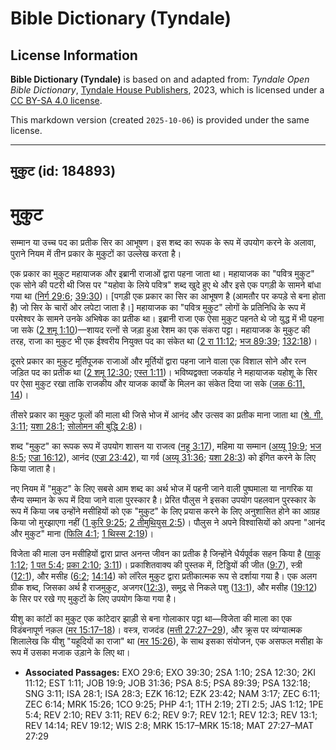 # Bible Dictionary (Tyndale)

## License Information

**Bible Dictionary (Tyndale)** is based on and adapted from: _Tyndale Open Bible Dictionary_, [Tyndale House Publishers](https://tyndaleopenresources.com/), 2023, which is licensed under a [CC BY-SA 4.0 license](https://creativecommons.org/licenses/by-sa/4.0/legalcode.en).

This markdown version (created `2025-10-06`) is provided under the same license.



--------------------------------

## मुकुट (id: 184893)

मुकुट
=====

सम्मान या उच्च पद का प्रतीक सिर का आभूषण। इस शब्द का रूपक के रूप में उपयोग करने के अलावा, पुराने नियम में तीन प्रकार के मुकुटों का उल्लेख करता है।

एक प्रकार का मुकुट महायाजक और इब्रानी राजाओं द्वारा पहना जाता था। महायाजक का "पवित्र मुकुट" एक सोने की पटरी थी जिस पर "यहोवा के लिये पवित्र" शब्द खुदे हुए थे और इसे एक पगड़ी के सामने बांधा गया था ([निर्ग 29:6](https://ref.ly/Exod29:6); [39:30](https://ref.ly/Exod39:30))। \[पगड़ी एक प्रकार का सिर का आभूषण है (आमतौर पर कपड़े से बना होता है) जो सिर के चारों ओर लपेटा जाता है।] महायाजक का "पवित्र मुकुट" लोगों के प्रतिनिधि के रूप में परमेश्वर के सामने उनके अभिषेक का प्रतीक था। इब्रानी राजा एक ऐसा मुकुट पहनते थे जो युद्ध में भी पहना जा सके ([2 शमू 1:10](https://ref.ly/2Sam1:10))—शायद रत्नों से जड़ा हुआ रेशम का एक संकरा पट्टा। महायाजक के मुकुट की तरह, राजा का मुकुट भी एक ईश्वरीय नियुक्त पद का संकेत था ([2 रा 11:12](https://ref.ly/2Kgs11:12); [भज 89:39](https://ref.ly/Ps89:39); [132:18](https://ref.ly/Ps132:18))।

दूसरे प्रकार का मुकुट मूर्तिपूजक राजाओं और मूर्तियों द्वारा पहना जाने वाला एक विशाल सोने और रत्न जड़ित पद का प्रतीक था ([2 शमू 12:30](https://ref.ly/2Sam12:30); [एस्त 1:11](https://ref.ly/Esth1:11))। भविष्यद्वक्ता जकर्याह ने महायाजक यहोशू के सिर पर ऐसा मुकुट रखा ताकि राजकीय और याजक कार्यों के मिलन का संकेत दिया जा सके ([जक 6:11, 14](https://ref.ly/Zech6:11))।

तीसरे प्रकार का मुकुट फूलों की माला थी जिसे भोज में आनंद और उत्सव का प्रतीक माना जाता था ([श्रे. गी. 3:11](https://ref.ly/Song3:11); [यशा 28:1](https://ref.ly/Isa28:1); [सोलोमन की बुद्धि 2:8](https://ref.ly/Wis2:8))।

शब्द "मुकुट" का रूपक रूप में उपयोग शासन या राजत्व ([नहू 3:17](https://ref.ly/Nah3:17)), महिमा या सम्मान ([अय्यू 19:9](https://ref.ly/Job19:9); [भज 8:5](https://ref.ly/Ps8:5); [एज्रा 16:12](https://ref.ly/Ezek16:12)), आनंद ([एज्रा 23:42](https://ref.ly/Ezek23:42)), या गर्व ([अय्यू 31:36](https://ref.ly/Job31:36); [यशा 28:3](https://ref.ly/Isa28:3)) को इंगित करने के लिए किया जाता है।

नए नियम में "मुकुट" के लिए सबसे आम शब्द का अर्थ भोज में पहनी जाने वाली पुष्पमाला या नागरिक या सैन्य सम्मान के रूप में दिया जाने वाला पुरस्कार है। प्रेरित पौलुस ने इसका उपयोग पहलवान पुरस्कार के रूप में किया जब उन्होंने मसीहियों को एक "मुकुट" के लिए प्रयास करने के लिए अनुशासित होने का आग्रह किया जो मुरझाएगा नहीं ([1 कुरि 9:25](https://ref.ly/1Cor9:25); [2 तीमुथियुस 2:5](https://ref.ly/2Tim2:5))। पौलुस ने अपने विश्वासियों को अपना "आनंद और मुकुट" माना ([फिलि 4:1](https://ref.ly/Phil4:1); [1 थिस्स 2:19](https://ref.ly/1Thess2:19))।

विजेता की माला उन मसीहियों द्वारा प्राप्त अनन्त जीवन का प्रतीक है जिन्होंने धैर्यपूर्वक सहन किया है ([याकू 1:12](https://ref.ly/Jas1:12); [1 पत 5:4](https://ref.ly/1Pet5:4); [प्रका 2:10](https://ref.ly/Rev2:10); [3:11](https://ref.ly/Rev3:11))। प्रकाशितवाक्य की पुस्तक में, टिड्डियों की जीत ([9:7](https://ref.ly/Rev9:7)), स्त्री ([12:1](https://ref.ly/Rev12:1)), और मसीह ([6:2](https://ref.ly/Rev6:2); [14:14](https://ref.ly/Rev14:14)) को लॉरेल मुकुट द्वारा प्रतीकात्मक रूप से दर्शाया गया है। एक अलग ग्रीक शब्द, जिसका अर्थ है राजमुकुट, अजगर([12:3](https://ref.ly/Rev12:3)), समुद्र से निकले पशु ([13:1](https://ref.ly/Rev13:1)), और मसीह ([19:12](https://ref.ly/Rev19:12)) के सिर पर रखे गए मुकुटों के लिए उपयोग किया गया है।

यीशु का कांटों का मुकुट एक कांटेदार झाड़ी से बना गोलाकार पट्टा था—विजेता की माला का एक विडंबनापूर्ण नक़ल ([मर 15:17–18](https://ref.ly/Mark15:17-Mark15:18))। वस्त्र, राजदंड ([मत्ती 27:27–29](https://ref.ly/Matt27:27-Matt27:29)), और क्रूस पर व्यंग्यात्मक शिलालेख कि यीशु "यहूदियों का राजा" था ([मर 15:26](https://ref.ly/Mark15:26)), के साथ इसका संयोजन, एक असफल मसीहा के रूप में उसका मजाक उड़ाने के लिए था।

* **Associated Passages:** EXO 29:6; EXO 39:30; 2SA 1:10; 2SA 12:30; 2KI 11:12; EST 1:11; JOB 19:9; JOB 31:36; PSA 8:5; PSA 89:39; PSA 132:18; SNG 3:11; ISA 28:1; ISA 28:3; EZK 16:12; EZK 23:42; NAM 3:17; ZEC 6:11; ZEC 6:14; MRK 15:26; 1CO 9:25; PHP 4:1; 1TH 2:19; 2TI 2:5; JAS 1:12; 1PE 5:4; REV 2:10; REV 3:11; REV 6:2; REV 9:7; REV 12:1; REV 12:3; REV 13:1; REV 14:14; REV 19:12; WIS 2:8; MRK 15:17–MRK 15:18; MAT 27:27–MAT 27:29

